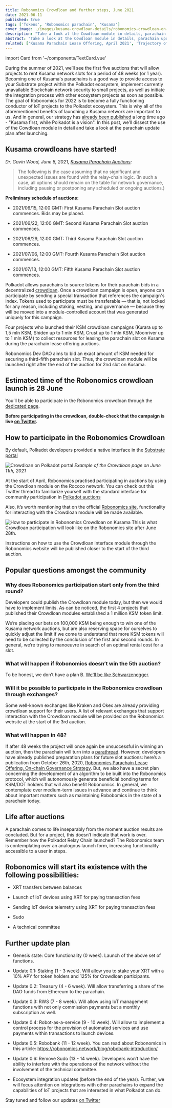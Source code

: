 ```yaml
---
title: Robonomics Crowdloan and further steps, June 2021
date: 2021-06-11
published: true
tags: ['Tokens', 'Robonomics parachain', 'Kusama']
cover_image: ./images/kusama-crowdloan-details/robonomics-crowdloan-on-kusama.jpg
description: "Take a look at the Cowdloan module in details, parachain update plan after launching, and FAQ regarding auction"
abstract: "Take a look at the Cowdloan module in details, parachain update plan after launching and FAQ regarding auction"
related: ['Kusama Parachain Lease Offering, April 2021', 'Trajectory of Robonomics Development 2021, Part 1', 'Robobank. Accept any Polkadot token in automation services', 'The ultimate guide to Robonomics, RWS and Robonomics parachain on Polkadot']
---
```

import Card from '~/components/TextCard.vue'

During the summer of 2021, we’ll see the first five auctions that will allow projects to rent Kusama network slots for a period of 48 weeks (or 1 year). Becoming one of Kusama's parachains is a good way to provide access to your Substrate project within the Polkadot ecosystem, implement currently unavailable Blockchain network security to small projects, as well as initiate the integration process with other ecosystem projects as soon as possible. The goal of Robonomics for 2022 is to become a fully functioning conductor of IoT projects to the Polkadot ecosystem. This is why all of the aforementioned benefits of launching a Kusama network are important to us. And in general, our strategy has [already been published](/blog/robonomics-parachain-lease-offering/) a long time ago - "Kusama first, while Polkadot is a vision". In this post, we’ll dissect the use of the Cowdloan module in detail and take a look at the parachain update plan after launching. 

## Kusama crowdloans have started!

*Dr. Gavin Wood, June 8, 2021, [Kusama Parachain Auctions](https://polkadot.network/kusama-parachain-auctions/):*

> The following is the case assuming that no significant and unexpected issues are found with the relay-chain logic. (In such a case, all options should remain on the table for network governance, including pausing or postponing any scheduled or ongoing auctions.)

**Preliminary schedule of auctions:**

- 2021/06/15, 12:00 GMT: First Kusama Parachain Slot auction commences. Bids may be placed.

- 2021/06/22, 12:00 GMT: Second Kusama Parachain Slot auction commences.

- 2021/06/29, 12:00 GMT: Third Kusama Parachain Slot auction commences.

- 2021/07/06, 12:00 GMT: Fourth Kusama Parachain Slot auction commences.

- 2021/07/13, 12:00 GMT: Fifth Kusama Parachain Slot auction commences.

Polkadot allows parachains to source tokens for their parachain bids in a decentralized [crowdloan](https://wiki.polkadot.network/docs/en/learn-crowdloans). Once a crowdloan campaign is open, anyone can participate by sending a special transaction that references the campaign's index. Tokens used to participate must be transferable — that is, not locked for any reason, including staking, vesting, and governance — because they will be moved into a module-controlled account that was generated uniquely for this campaign.

Four projects who launched their KSM crowdloan campaigns (Kurara up to 1,5 mln KSM, Shiden up to 1 mln KSM, Crust up to 1 mln KSM, Moonriver up to 1 mln KSM)  to collect resources for leasing the parachain slot on Kusama during the parachain lease offering auctions. 

Robonomics Dev DAO aims to bid an exact amount of KSM needed for securing a third-fifth parachain slot. Thus, the crowdloan module will be launched right after the end of the auction for 2nd slot on Kusama.

## Estimated time of the Robonomics crowdloan launch is 28 June

You’ll be able to participate in the Robonomics crowdloan through the [dedicated page](/kusama-slot).

**Before participating in the crowdloan, double-check that the campaign is live [on Twitter](https://twitter.com/AIRA_Robonomics).**

## How to participate in the Robonomics Crowdloan 

By default, Polkadot developers provided a native interface in the [Substrate portal](https://polkadot.js.org/apps/#/parachains/crowdloan)

![Crowdloan on Polkadot portal](./images/kusama-crowdloan-details/crowdloan-on-polkadot-portal.png)
*Example of the Crowdloan page on June 11th, 2021*

At the start of April, Robonomics practised participating in auctions by using the Crowdloan module on the Rococo network. You can check out this Twitter thread to familiarize yourself with the standard interface for community participation in [Polkadot auctions](https://twitter.com/AIRA_Robonomics/status/1377653645827833860)

Also, it’s worth mentioning that on the official [Robonomics site](/kusama-slot), functionality for interacting with the Crowdloan module will be made available.

![How to participate in Robonomics Crowdloan on Kusama](./images/kusama-crowdloan-details/crowdloan2.gif)
This is what Crowdloan participation will look like on the Robonomics site after June 28th. 

Instructions on how to use the Crowdloan interface module through the Robonomics website will be published closer to the start of the third auction. 

## Popular questions amongst the community

<Card :back="'transparent'">

### Why does Robonomics participation start only from the third round?

Developers could publish the Crowdloan module today, but then we would have to implement limits. As can be noticed, the first 4 projects that published their Crowdloan modules established a 1 million KSM token limit. 

We’re placing our bets on 100,000 KSM being enough to win one of the Kusama network auctions, but are also reserving space for ourselves to quickly adjust the limit if we come to understand that more KSM tokens will need to be collected by the conclusion of the first and second rounds. In general, we’re trying to manoeuvre in search of an optimal rental cost for a slot.

</Card>

<Card :back="'transparent'">

### What will happen if Robonomics doesn’t win the 5th auction? 

To be honest, we don’t have a plan B. [We'll be like Schwarzenegger](https://youtu.be/Ri-M_Vo3w5A).

</Card>

<Card :back="'transparent'">

### Will it be possible to participate in the Robonomics crowdloan through exchanges? 

Some well-known exchanges like Kraken and Okex are already providing crowdloan support for their users. A list of relevant exchanges that support interaction with the Crowdloan module will be provided on the Robonomics website at the start of the 3rd auction.

</Card>

<Card :back="'transparent'">

### What will happen in 48?

If after 48 weeks the project will once again be unsuccessful in winning an auction, then the parachain will turn into a [parathread](https://wiki.polkadot.network/docs/en/learn-parathreads#docsNav). However, developers have already published preparation plans for future slot auctions: here’s a publication from October 26th, 2020, [Robonomics Parachain Lease Offering, On-chain Governance Strategy](/blog/robonomics-parachain-lease-offering/). But, we also have a secret plan concerning the development of an algorithm to be built into the Robonomics protocol, which will autonomously generate beneficial bonding terms for KSM/DOT holders that will also benefit Robonomics. In general, we contemplate over medium-term issues in advance and continue to think about important matters such as maintaining Robobomics in the state of a parachain today.

</Card>

## Life after auctions

A parachain comes to life inseparably from the moment auction results are concluded. But for a project, this doesn’t indicate that work is over. Remember how the Polkadot Relay Chain launched? The Robonomics team is contemplating over an analogous launch form, increasing functionality accessible to a user in steps. 

## Robonomics will start its existence with the following possibilities: 

- XRT transfers between balances

- Launch of IoT devices using XRT for paying transaction fees 

- Sending IoT device telemetry using XRT for paying transaction fees 

- Sudo

- A technical committee

## Further update plan

- Genesis state: Core functionality (0 week). Launch of the above set of functions.

- Update 0.1: Staking (1 - 3 week). Will allow you to stake your XRT with a 10% APY for token holders and 125% for Crowdloan participants. 

- Update 0.2: Treasury (4 - 6 week). Will allow transferring a share of the DAO funds from Ethereum to the parachain. 

- Update 0.3: RWS (7 - 8 week). Will allow using IoT management functions with not only commission payments but a monthly subscription as well. 

- Update 0.4: Robot-as-a-service (9 - 10 week). Will allow to implement a control process for the provision of automated services and use payments within transactions to launch devices. 

- Update 0.5: Robobank (11 - 12 week). You can read about Robonomics in this article:
https://robonomics.network/blog/robobank-introduction/ 

- Update 0.6: Remove Sudo (13 - 14 week). Developers won’t have the ability to interfere with the operations of the network without the involvement of the technical committee. 

- Ecosystem integration updates (before the end of the year). Further, we will focus attention on integrations with other parachains to expand the capabilities of IoT projects that are interested in what Polkadot can do. 

Stay tuned and follow our updates [on Twitter](https://twitter.com/AIRA_Robonomics)
